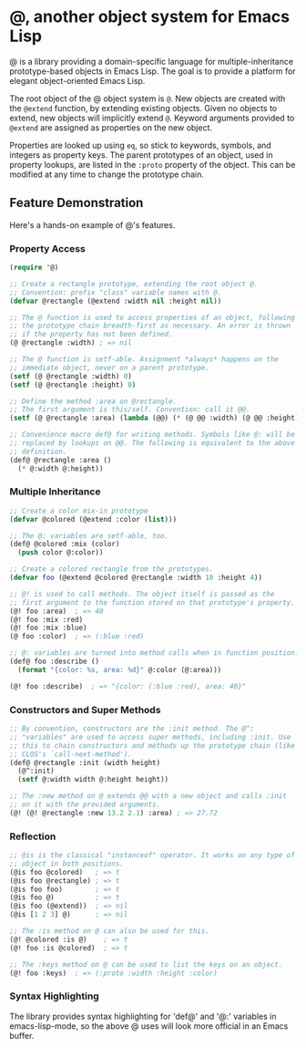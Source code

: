 # @, another object system for Emacs Lisp

@ is a library providing a domain-specific language for
multiple-inheritance prototype-based objects in Emacs Lisp. The goal
is to provide a platform for elegant object-oriented Emacs Lisp.

The root object of the @ object system is `@`. New objects are created
with the `@extend` function, by extending existing objects. Given no
objects to extend, new objects will implicitly extend `@`. Keyword
arguments provided to `@extend` are assigned as properties on the new
object.

Properties are looked up using `eq`, so stick to keywords, symbols,
and integers as property keys. The parent prototypes of an object,
used in property lookups, are listed in the `:proto` property of the
object. This can be modified at any time to change the prototype
chain.

## Feature Demonstration

Here's a hands-on example of @'s features.

### Property Access

```el
(require '@)

;; Create a rectangle prototype, extending the root object @.
;; Convention: prefix "class" variable names with @.
(defvar @rectangle (@extend :width nil :height nil))

;; The @ function is used to access properties of an object, following
;; the prototype chain breadth-first as necessary. An error is thrown
;; if the property has not been defined.
(@ @rectangle :width) ; => nil

;; The @ function is setf-able. Assignment *always* happens on the
;; immediate object, never on a parent prototype.
(setf (@ @rectangle :width) 0)
(setf (@ @rectangle :height) 0)

;; Define the method :area on @rectangle.
;; The first argument is this/self. Convention: call it @@.
(setf (@ @rectangle :area) (lambda (@@) (* (@ @@ :width) (@ @@ :height))))

;; Convenience macro def@ for writing methods. Symbols like @: will be
;; replaced by lookups on @@. The following is equivalent to the above
;; definition.
(def@ @rectangle :area ()
  (* @:width @:height))
```

### Multiple Inheritance

```el
;; Create a color mix-in prototype
(defvar @colored (@extend :color (list)))

;; The @: variables are setf-able, too.
(def@ @colored :mix (color)
  (push color @:color))

;; Create a colored rectangle from the prototypes.
(defvar foo (@extend @colored @rectangle :width 10 :height 4))

;; @! is used to call methods. The object itself is passed as the
;; first argument to the function stored on that prototype's property.
(@! foo :area)  ; => 40
(@! foo :mix :red)
(@! foo :mix :blue)
(@ foo :color)  ; => (:blue :red)

;; @: variables are turned into method calls when in function position.
(def@ foo :describe ()
  (format "{color: %s, area: %d}" @:color (@:area)))

(@! foo :describe)  ; => "{color: (:blue :red), area: 40}"
```

### Constructors and Super Methods

```el
;; By convention, constructors are the :init method. The @^:
;; "variables" are used to access super methods, including :init. Use
;; this to chain constructors and methods up the prototype chain (like
;; CLOS's `call-next-method').
(def@ @rectangle :init (width height)
  (@^:init)
  (setf @:width width @:height height))

;; The :new method on @ extends @@ with a new object and calls :init
;; on it with the provided arguments.
(@! (@! @rectangle :new 13.2 2.1) :area) ; => 27.72
```

### Reflection

```el
;; @is is the classical "instanceof" operator. It works on any type of
;; object in both positions.
(@is foo @colored)   ; => t
(@is foo @rectangle) ; => t
(@is foo foo)        ; => t
(@is foo @)          ; => t
(@is foo (@extend))  ; => nil
(@is [1 2 3] @)      ; => nil

;; The :is method on @ can also be used for this.
(@! @colored :is @)    ; => t
(@! foo :is @colored)  ; => t

;; The :keys method on @ can be used to list the keys on an object.
(@! foo :keys)  ; => (:proto :width :height :color)
```

### Syntax Highlighting

The library provides syntax highlighting for 'def@' and '@:' variables
in emacs-lisp-mode, so the above @ uses will look more official in an
Emacs buffer.
